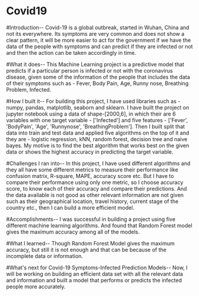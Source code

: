 # Covid19

#Introduction--
Covid-19 is a global outbreak, started in Wuhan, China and not its everywhere. Its symptoms are very common and does not show a clear pattern, it will be more easier to act for the government if we have the data of the people with symptoms and can predict if they are infected or not and then the action can be taken accordingly in time.

#What it does--
This Machine Learning project is a predictive model that predicts if a particular person is infected or not with the coronavirus disease, given some of the information of the people that includes the data of their symptoms such as - Fever, Body Pain, Age, Runny nose, Breathing Problem, Infected.

#How I built it--
For building this project, I have used libraries such as - numpy, pandas, matplotlib, seaborn and sklearn. I have built the project on jupyter notebook using a data of shape-[2000,6], in which their are 6 variables with one target variable - ['Infected'] and five features - ['Fever', 'BodyPain', 'Age', 'Runnynose', 'BreathingProblem']. Then I built split that data into train and test data and applied five algorithms on the top of it and they are - logistic regression, kNN, random forest, decision tree and naive bayes. My motive is to find the best algorithm that works best on the given data or shows the highest accuracy in predicting the target variable.

#Challenges I ran into--
In this project, I have used different algorithms and they all have some different metrics to measure their performance like confusion matrix, R-square, MAPE, accuracy score etc. But I have to compare their performance using only one metric, so I choose accuracy score, to know each of their accuracy and compare their predictions. And the data available is not good as other relevant information are not given such as their geographical location, travel history, current stage of the country etc., then I can build a more efficient model.

#Accomplishments--
I was successful in building a project using five different machine learning algorithms. And found that Random Forest model gives the maximum accuracy among all of the models.

#What I learned--
Though Random Forest Model gives the maximum accuracy, but still it is not enough and that can be because of the incomplete data or information.

#What's next for Covid-19 Symptoms-Infected Prediction Models--
Now, I will be working on building an efficient data set with all the relevant data and information and built a model that performs or predicts the infected people more accurately.


